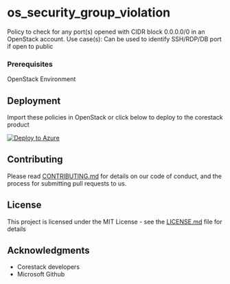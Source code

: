 
# os_security_group_violation

Policy to check for any port(s) opened with CIDR block 0.0.0.0/0 in an OpenStack account.
Use case(s): 
Can be used to identify SSH/RDP/DB port if open to public

### Prerequisites

OpenStack Environment

## Deployment

Import these policies in OpenStack or click below to deploy to the corestack product 

[![Deploy to Azure](https://docs.corestack.io/wp-content/uploads/2019/09/deploy-to-corestack.svg)](http://sandbox.corestack.io/policy?repositories=github&external_redirect=true&name=os_security_group_violation&engine_type=null&services=Openstack&severity=high&classification=Security&sub_classification=Network&url=https://github.com/corestacklabs/Policies.git&path=AWS/managed/os_security_group_violation&recommendation_name=os_security_group_violation#/tenant)

## Contributing

Please read [CONTRIBUTING.md](https://gist.github.com/karthick-kk/30e4fd3f279492b4f040d5cd569d21d0) for details on our code of conduct, and the process for submitting pull requests to us.

## License

This project is licensed under the MIT License - see the [LICENSE.md](LICENSE.md) file for details

## Acknowledgments

* Corestack developers
* Microsoft Github

